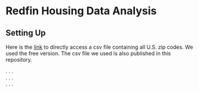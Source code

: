 # Redfin Housing Data Analysis

## Setting Up
Here is the [link](https://www.unitedstateszipcodes.org/zip-code-database/#) to directly access a csv file containing all U.S. zip codes. We used the free version. The csv file we used is also published in this repository. 

.  .  . <br>
.  .  . <br>
.  .  . <br>
